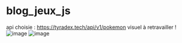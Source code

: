 # blog_jeux_js
api choisie : https://tyradex.tech/api/v1/pokemon
visuel à retravailler ! 
![image](https://github.com/VauquelinAurelie/blog_jeux_js/assets/152498922/453be869-0a00-4084-9ab7-bdcf36d01b69)
![image](https://github.com/VauquelinAurelie/blog_jeux_js/assets/152498922/afc735c0-5d59-4d8b-be3d-31b918428843)

